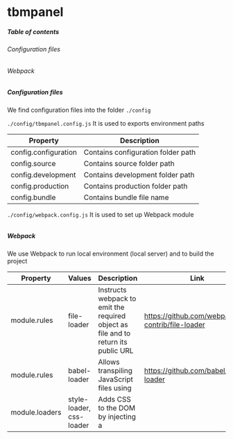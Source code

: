 # tbmpanel

##### Table of contents
###### Configuration files
###### Webpack

######
##### Configuration files
We find configuration files into the folder `./config`

`./config/tbmpanel.config.js` It is used to exports environment paths

| Property | Description |
| --- | --- |
| config.configuration | Contains configuration folder path |
| config.source | Contains source folder path |
| config.development | Contains development folder path |
| config.production | Contains production folder path |
| config.bundle | Contains bundle file name |


`./config/webpack.config.js` It is used to set up Webpack module
######
##### Webpack
 We use Webpack to run local environment (local server) and to build the project

| Property | Values | Description | Link |
| --- | --- | --- | --- |
| module.rules | file-loader | Instructs webpack to emit the required object as file and to return its public URL | https://github.com/webpack-contrib/file-loader |
| module.rules | babel-loader | Allows transpiling JavaScript files using | https://github.com/babel/babel-loader |
| module.loaders | style-loader, css-loader | Adds CSS to the DOM by injecting a <style> tag | https://github.com/webpack-contrib/style-loader |
| entry Array | webpack-hot-middleware/client, /index | Instructs webpack about virtual server entry point (localhost:PORT) and index JS file | https://github.com/glenjamin/webpack-hot-middleware |
| plugins Array | HotModuleReplacementPlugin | It compile the hot update chunks for developing environment | https://webpack.js.org/plugins/hot-module-replacement-plugin/ |
######


